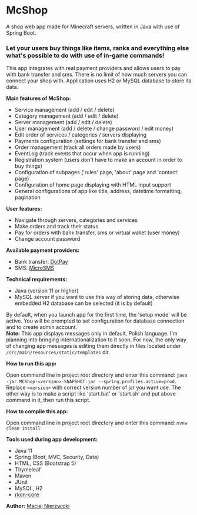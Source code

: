 # McShop
A shop web app made for Minecraft servers, written in Java with use of Spring Boot.

### Let your users buy things like items, ranks and everything else what's possible to do with use of in-game commands!

This app integrates with real payment providers and allows users to pay with bank transfer and sms.
There is no limit of how much servers you can connect your shop with.
Application uses H2 or MySQL database to store its data.

**Main features of McShop:**
- Service management (add / edit / delete)
- Category management (add / edit / delete)
- Server management (add / edit / delete)
- User management (add / delete / change password / edit money)
- Edit order of services / categories / servers displaying
- Payments configuration (settings for bank transfer and sms)
- Order management (track all orders made by users)
- EventLog (track events that occur when app is running)
- Registration system (users don't have to make an account in order to buy things)
- Configuration of subpages ('rules' page, 'about' page and 'contact' page)
- Configuration of home page displaying with HTML input support
- General configurations of app like title, address, datetime formatting, pagination

**User features:**
- Navigate through servers, categories and services
- Make orders and track their status
- Pay for orders with bank transfer, sms or virtual wallet (user money)
- Change account password

**Available payment providers:**
- Bank transfer: [DotPay](https://www.dotpay.pl/)
- SMS: [MicroSMS](https://microsms.pl/)

**Technical requirements:**
- Java (version 11 or higher)
- MySQL server if you want to use this way of storing data, otherwise embedded H2 database can be selected (it is by default)

By default, when you launch app for the first time, the 'setup mode' will be active. You will be prompted to set configuration for database connection and to create admin account.  
**Note:** This app displays messages only in default, Polish language. I'm planning into bringing internationalization to it soon. For now, the only way of changing app messages is editing them directly in files located under ``/src/main/resources/static/templates`` dir.

**How to run this app:**

Open command line in project root directory and enter this command: ``java -jar MCShop-<version>-SNAPSHOT.jar --spring.profiles.active=prod``.  
Replace ``<version>`` with correct version number of jar you want use.
The other way is to make a script like 'start.bat' or 'start.sh' and put above command in it, then run this script.

**How to compile this app:**

Open command line in project root directory and enter this command: ``mvnw clean install``


**Tools used during app development:**
- Java 11
- Spring (Boot, MVC, Security, Data)
- HTML, CSS (Bootstrap 5)
- Thymeleaf
- Maven
- JUnit
- MySQL, H2
- [rkon-core](https://github.com/kr5ch/rkon-core)

**Author:** [Maciej Nierzwicki](https://github.com/maciejnierzwicki/)
